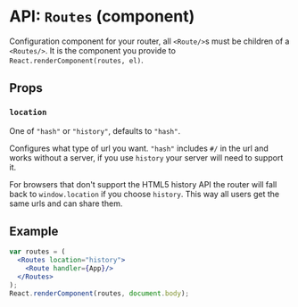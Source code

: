 API: `Routes` (component)
=========================

Configuration component for your router, all `<Route/>`s must be
children of a `<Routes/>`. It is the component you provide to
`React.renderComponent(routes, el)`.

Props
-----

### `location`

One of `"hash"` or `"history"`, defaults to `"hash"`.

Configures what type of url you want. `"hash"` includes `#/` in the url and
works without a server, if you use `history` your server will need to
support it.

For browsers that don't support the HTML5 history API the router will
fall back to `window.location` if you choose `history`. This way all
users get the same urls and can share them.

Example
-------

```jsx
var routes = (
  <Routes location="history">
    <Route handler={App}/>
  </Routes>
);
React.renderComponent(routes, document.body);
```

